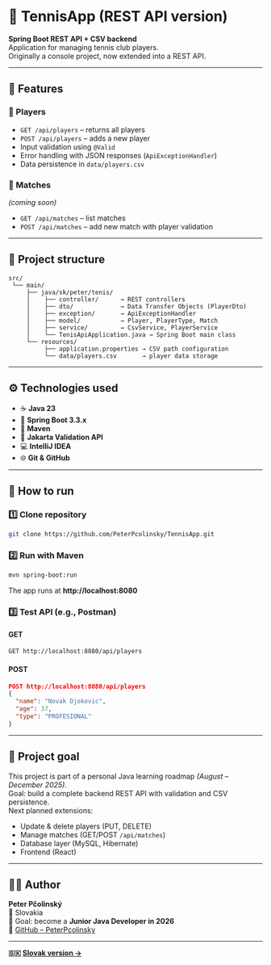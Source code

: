 # 🎾 TennisApp (REST API version)

**Spring Boot REST API + CSV backend**  
Application for managing tennis club players.  
Originally a console project, now extended into a REST API.

---

## 🧩 Features
### 👥 Players
- `GET /api/players` – returns all players  
- `POST /api/players` – adds a new player  
- Input validation using `@Valid`  
- Error handling with JSON responses (`ApiExceptionHandler`)  
- Data persistence in `data/players.csv`

### 🎾 Matches
*(coming soon)*  
- `GET /api/matches` – list matches  
- `POST /api/matches` – add new match with player validation

---

## 🧱 Project structure
```
src/
 └── main/
     ├── java/sk/peter/tenis/
     │    ├── controller/      → REST controllers
     │    ├── dto/             → Data Transfer Objects (PlayerDto)
     │    ├── exception/       → ApiExceptionHandler
     │    ├── model/           → Player, PlayerType, Match
     │    ├── service/         → CsvService, PlayerService
     │    └── TenisApiApplication.java → Spring Boot main class
     └── resources/
          ├── application.properties → CSV path configuration
          └── data/players.csv       → player data storage
```

---

## ⚙️ Technologies used
- ☕ **Java 23**
- 🚀 **Spring Boot 3.3.x**
- 🧩 **Maven**
- 🧰 **Jakarta Validation API**
- 💻 **IntelliJ IDEA**
- 🌐 **Git & GitHub**

---

## 🚀 How to run
### 1️⃣ Clone repository
```bash
git clone https://github.com/PeterPcolinsky/TennisApp.git
```

### 2️⃣ Run with Maven
```bash
mvn spring-boot:run
```

The app runs at **http://localhost:8080**

### 3️⃣ Test API (e.g., Postman)
#### GET
```
GET http://localhost:8080/api/players
```
#### POST
```json
POST http://localhost:8080/api/players
{
  "name": "Novak Djokovic",
  "age": 37,
  "type": "PROFESIONAL"
}
```

---

## 🧠 Project goal
This project is part of a personal Java learning roadmap *(August – December 2025)*.  
Goal: build a complete backend REST API with validation and CSV persistence.  
Next planned extensions:
- Update & delete players (PUT, DELETE)  
- Manage matches (GET/POST `/api/matches`)  
- Database layer (MySQL, Hibernate)  
- Frontend (React)

---

## 👨‍💻 Author
**Peter Pčolinský**  
📍 Slovakia  
🎯 Goal: become a **Junior Java Developer in 2026**  
🔗 [GitHub – PeterPcolinsky](https://github.com/PeterPcolinsky)

---

**🇸🇰 [Slovak version →](README.md)**
